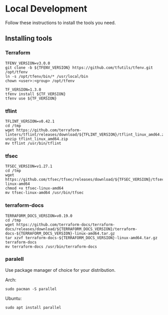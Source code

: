 # Local Development

Follow these instructions to install the tools you need.

## Installing tools

### Terraform

```shell
TFENV_VERSION=v3.0.0
git clone -b ${TFENV_VERSION} https://github.com/tfutils/tfenv.git /opt/tfenv
ln -s /opt/tfenv/bin/* /usr/local/bin
chown <user>:<group> /opt/tfenv
```

```shell
TF_VERSION=1.3.0
tfenv install ${TF_VERSION}
tfenv use ${TF_VERSION}
```

### tflint

```shell
TFLINT_VERSION=v0.42.1
cd /tmp
wget https://github.com/terraform-linters/tflint/releases/download/${TFLINT_VERSION}/tflint_linux_amd64.zip
unzip tflint_linux_amd64.zip
mv tflint /usr/bin/tflint
```

### tfsec

```shell
TFSEC_VERSION=v1.27.1
cd /tmp
wget https://github.com/tfsec/tfsec/releases/download/${TFSEC_VERSION}/tfsec-linux-amd64
chmod +x tfsec-linux-amd64
mv tfsec-linux-amd64 /usr/bin/tfsec
```

### terraform-docs

```shell
TERRAFORM_DOCS_VERSION=v0.19.0
cd /tmp
wget https://github.com/terraform-docs/terraform-docs/releases/download/${TERRAFORM_DOCS_VERSION}/terraform-docs-${TERRAFORM_DOCS_VERSION}-linux-amd64.tar.gz
tar xzvf terraform-docs-${TERRAFORM_DOCS_VERSION}-linux-amd64.tar.gz terraform-docs
mv terraform-docs /usr/bin/terraform-docs
```

### paralell

Use package manager of choice for your distribution.

Arch:

```shell
sudo pacman -S parallel
```

Ubuntu:

```shell
sudo apt install parallel
````